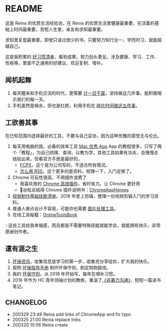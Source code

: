 # README
这是 Reina 的优质生活经验池，在 Reina 的优质生活里健康最重要，在活着的基础上时间最重要，苦短人生里，亲友和求知最重要。

求知里复盘最重要，即使只读过很少的书，只要努力知行合一，学而时习，就能超越自己。

这是我积累的 [好习惯清单](https://github.com/ReinaSuo/TopLife/blob/master/CONTENT/HbElegantHabit.md)，看到成果，努力劲头更足。涉及健康、学习、工作、性格等，里面不乏通用的好建议，欢迎复制、增补。

## 闻机起舞
1. 每天醒来和手机交流的时代，更需要 [计一日于晨](https://github.com/ReinaSuo/TopLife/blob/master/CONTENT/HbOrganizedMorning.md)，坚持做这几件事，能积极暗示我们的每一天。
2. 手机虽然是祸水，但也是红颜，利用手机在 [碎片时间做这五件事](https://github.com/ReinaSuo/TopLife/blob/master/CONTENT/HbFreeTime.md)，


## 工欲善其事
在已知范围内选择最好的工具，不要与自己妥协，因为这种优雅的感觉无与伦比。
1. 每天用电脑的我，必备的效率工具 [Mac 优秀 App](https://github.com/ReinaSuo/TopLife/blob/master/CONTENT/IdxBestApp4Mac.md)
App 的教程很多，只写了两个「教程」，为自己梳理、查询、以教为学。其他工具如果有功夫，会慢慢总结贴出来。但看官方手册是最好的。
	* [FCPX](https://github.com/ReinaSuo/TopLife/blob/master/CONTENT/HbFCPX.md)，这个是为公司写的，不适合所有情况。
	* [怎么用 RSS](https://github.com/ReinaSuo/TopLife/blob/master/CONTENT/HbBestUseRSS.md)，这个更多的是资料，梳理一下，入门足够了。
1. Chrome 可玩性很高，不用插件浪费了
    * 我喜欢用的 [Chrome 高效插件](https://github.com/ReinaSuo/TopLife/blob/master/CONTENT/IdxBestPlugin4Chrome.md)，省时省力。让 Chrome 更好用
    * 🌈谷粒总结得 Chrome 插件说明书：[ChromeAppHeroes](https://github.com/zhaoolee/ChromeAppHeroes)
2. [视频制作基础技能清单](https://github.com/ReinaSuo/TopLife/blob/master/CONTENT/IdxVideoBasic.md)，2018 年爱上剪辑，整理一份视频剪辑入门的学习资料。
3. 普通人做点设计不容易，可能你也需要 [图片处理工具](https://github.com/ReinaSuo/TopLife/blob/master/CONTENT/IdxBestWeb4ImageDesign.md)。
4. 在线工具秘籍：[OnlineToolsBook](https://github.com/zhaoolee/OnlineToolsBook)

💡这些工具给我幸福感，而且都是不需要特殊技能就能学会，就能拥有快乐，非常感谢创作者。

## 遣有涯之生
1. [环保资讯](https://github.com/ReinaSuo/TopLife/blob/master/IdxV%2BI-P.md)，收集信息是学习的第一步，收集完分享给你，扩大我的快乐。
2. 按照 [环保指导手册](https://github.com/ReinaSuo/TopLife/blob/master/CONTENT/HbVIPspirit.md) 制作环保守则，制定购物路径。
3. 我的 [环保守则](https://github.com/ReinaSuo/TopLife/blob/master/CONTENT/LogVIP.md)，从 2018 年开始写，每年在增补习惯。
4. 2018 年作为 HC 青年领袖计划的教练，重温了[《非暴力沟通》](https://github.com/ReinaSuo/TopLife/blob/master/CONTENT/HbNonviolentCommunication.md)，短短一篇读书笔记。

## CHANGELOG
* 200329 23:48 Reina add links of ChromeApp and fix typo
* 200325 21:00 Reina replace links
* 200320 15:06 Reina create
